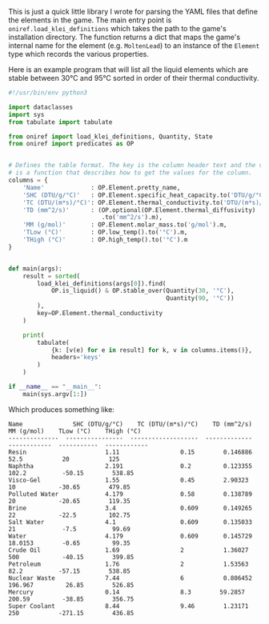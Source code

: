 This is just a quick little library I wrote for parsing the YAML files that
define the elements in the game. The main entry point is
`oniref.load_klei_definitions` which takes the path to the game's
installation directory. The function returns a dict that
maps the game's internal name for the element (e.g. `MoltenLead`) to
an instance of the `Element` type which records the various properties.

Here is an example program that will list all the liquid elements
which are stable between 30°C and 95°C sorted in order of their
thermal conductivity.

```python
#!/usr/bin/env python3

import dataclasses
import sys
from tabulate import tabulate

from oniref import load_klei_definitions, Quantity, State
from oniref import predicates as OP


# Defines the table format. The key is the column header text and the value
# is a function that describes how to get the values for the column.
columns = {
    'Name'             : OP.Element.pretty_name,
    'SHC (DTU/g/°C)'   : OP.Element.specific_heat_capacity.to('DTU/g/°C').m,
    'TC (DTU/(m*s)/°C)': OP.Element.thermal_conductivity.to('DTU/(m*s)/°C').m,
    'TD (mm^2/s)'      : (OP.optional(OP.Element.thermal_diffusivity)
                          .to('mm^2/s').m),
    'MM (g/mol)'       : OP.Element.molar_mass.to('g/mol').m,
    'TLow (°C)'        : OP.low_temp().to('°C').m,
    'THigh (°C)'       : OP.high_temp().to('°C').m
}


def main(args):
    result = sorted(
        load_klei_definitions(args[0]).find(
            OP.is_liquid() & OP.stable_over(Quantity(30, '°C'),
                                            Quantity(90, '°C'))
        ),
        key=OP.Element.thermal_conductivity
    )

    print(
        tabulate(
            {k: [v(e) for e in result] for k, v in columns.items()},
            headers='keys'
        )
    )

if __name__ == "__main__":
    main(sys.argv[1:])
```

Which produces something like:

```
Name              SHC (DTU/g/°C)    TC (DTU/(m*s)/°C)    TD (mm^2/s)    MM (g/mol)    TLow (°C)    THigh (°C)
--------------  ----------------  -------------------  -------------  ------------  -----------  ------------
Resin                      1.11                 0.15        0.146886       52.5           20           125
Naphtha                    2.191                0.2         0.123355      102.2          -50.15        538.85
Visco-Gel                  1.55                 0.45        2.90323        10            -30.65        479.85
Polluted Water             4.179                0.58        0.138789       20            -20.65        119.35
Brine                      3.4                  0.609       0.149265       22            -22.5         102.75
Salt Water                 4.1                  0.609       0.135033       21             -7.5          99.69
Water                      4.179                0.609       0.145729       18.0153        -0.65         99.35
Crude Oil                  1.69                 2           1.36027       500            -40.15        399.85
Petroleum                  1.76                 2           1.53563        82.2          -57.15        538.85
Nuclear Waste              7.44                 6           0.806452      196.967         26.85        526.85
Mercury                    0.14                 8.3        59.2857        200.59         -38.85        356.75
Super Coolant              8.44                 9.46        1.23171       250           -271.15        436.85
```
